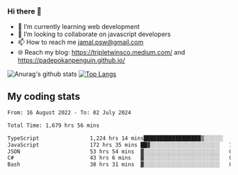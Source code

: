 ### Hi there 👋

<!--
**padepokanpenguin/padepokanpenguin** is a ✨ _special_ ✨ repository because its `README.md` (this file) appears on your GitHub profile.
-->

- 🌱 I’m currently learning  web development
- 👯 I’m looking to collaborate on javascript developers
- 📫 How to reach me jamal.psw@gmail.com
- 🌐 Reach my blog:
   https://tripletwinsco.medium.com/ and
   https://padepokanpenguin.github.io/

![Anurag's github stats](https://github-readme-stats.vercel.app/api?username=padepokanpenguin&count_private=true&disable_animations=false&show_icons=true&theme=default)
[![Top Langs](https://github-readme-stats.vercel.app/api/top-langs/?username=padepokanpenguin&theme=default&layout=compact)](https://github.com/padepokanpenguin)

## My coding stats

<!--START_SECTION:waka-->

```txt
From: 16 August 2022 - To: 02 July 2024

Total Time: 1,679 hrs 56 mins

TypeScript                1,224 hrs 14 mins██████████████████▒░░░░░░   72.87 %
JavaScript                172 hrs 35 mins ██▓░░░░░░░░░░░░░░░░░░░░░░   10.27 %
JSON                      53 hrs 54 mins  ▓░░░░░░░░░░░░░░░░░░░░░░░░   03.21 %
C#                        43 hrs 6 mins   ▓░░░░░░░░░░░░░░░░░░░░░░░░   02.57 %
Bash                      38 hrs 31 mins  ▓░░░░░░░░░░░░░░░░░░░░░░░░   02.29 %
```

<!--END_SECTION:waka-->


